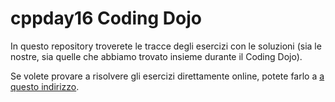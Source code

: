 # cppday16 Coding Dojo

In questo repository troverete le tracce degli esercizi con le soluzioni (sia le nostre, sia quelle che abbiamo trovato insieme durante il Coding Dojo).

Se volete provare a risolvere gli esercizi direttamente online, potete farlo a [a questo indirizzo](https://www.hackerrank.com/cppday16-dojo).
